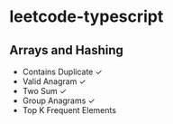 # leetcode-typescript

## Arrays and Hashing
- Contains Duplicate ✓
- Valid Anagram ✓
- Two Sum ✓
- Group Anagrams ✓
- Top K Frequent Elements